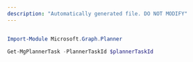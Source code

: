 ```yaml
---
description: "Automatically generated file. DO NOT MODIFY"
---
```


```powershell

Import-Module Microsoft.Graph.Planner

Get-MgPlannerTask -PlannerTaskId $plannerTaskId

```